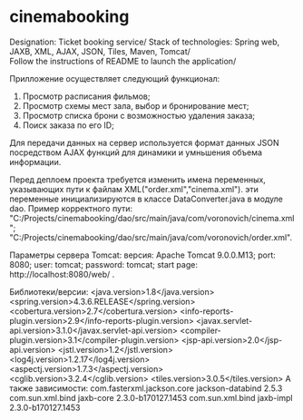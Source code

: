 # cinemabooking
Designation: Ticket booking service/
Stack of technologies: Spring web, JAXB, XML, AJAX, JSON, Tiles, Maven, Tomcat/            
Follow the instructions of README to launch the application/


Прилложение осуществляет следующий функционал:
1) Просмотр расписания фильмов;
2) Просмотр схемы мест зала, выбор и бронирование мест;
3) Просмотр списка брони с возможностью удаления заказа;
4) Поиск заказа по его ID;

Для передачи данных на сервер используется формат данных JSON посредством AJAX функций для динамики и умньшения объема информации.

Перед деплоем проекта требуется изменить имена переменных, указывающих пути к файлам XML("order.xml","cinema.xml").
эти переменные инициализируются в классе DataConverter.java в модуле dao.
Пример корректного пути: 
    "C:/Projects/cinemabooking/dao/src/main/java/com/voronovich/cinema.xml";
    "C:/Projects/cinemabooking/dao/src/main/java/com/voronovich/order.xml".
    
Параметры сервера Tomcat:
версия: Apache Tomcat 9.0.0.M13;
port: 8080;
user: tomcat;
password: tomcat;
start page: http://localhost:8080/web/ .

Библиотеки/версии:
        <java.version>1.8</java.version>
        <spring.version>4.3.6.RELEASE</spring.version>
        <cobertura.version>2.7</cobertura.version>
        <info-reports-plugin.version>2.9</info-reports-plugin.version>
        <javax.servlet-api.version>3.1.0</javax.servlet-api.version>
        <compiler-plugin.version>3.1</compiler-plugin.version>
        <jsp-api.version>2.0</jsp-api.version>
        <jstl.version>1.2</jstl.version>
        <log4j.version>1.2.17</log4j.version>
        <aspectj.version>1.7.3</aspectj.version>
        <cglib.version>3.2.4</cglib.version>
        <tiles.version>3.0.5</tiles.version>
А также зависимости:
            <dependency>
              <groupId>com.fasterxml.jackson.core</groupId>
              <artifactId>jackson-databind</artifactId>
              <version>2.5.3</version>
            </dependency>
            <dependency>
              <groupId>com.sun.xml.bind</groupId>
              <artifactId>jaxb-core</artifactId>
              <version>2.3.0-b170127.1453</version>
            </dependency>
            <dependency>
              <groupId>com.sun.xml.bind</groupId>
              <artifactId>jaxb-impl</artifactId>
              <version>2.3.0-b170127.1453</version>
            </dependency>
        



